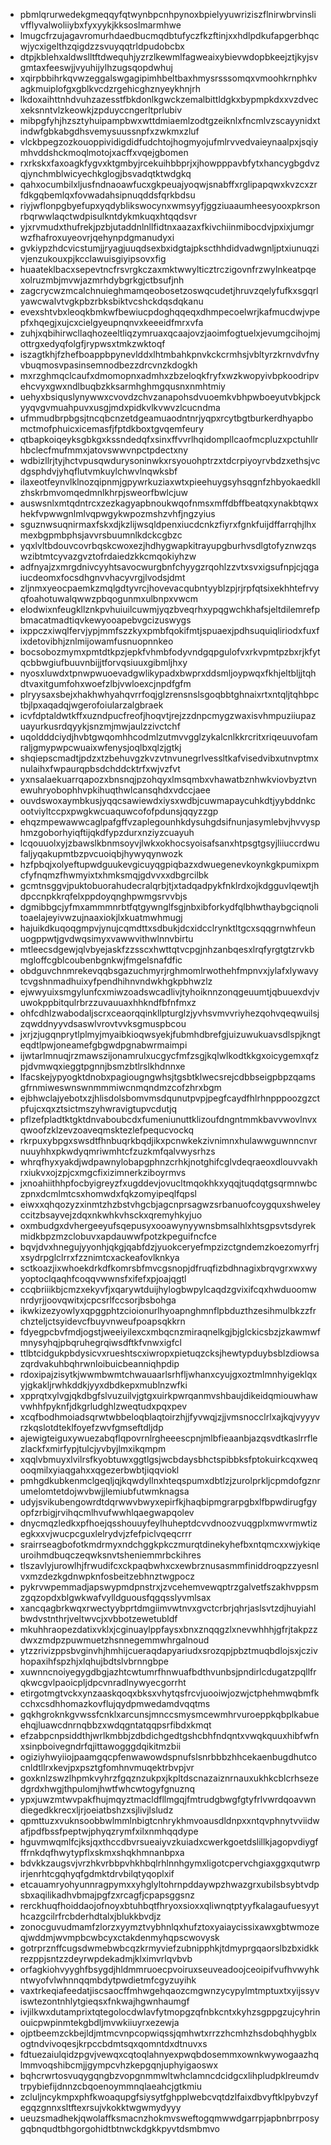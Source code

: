 * pbmlqrurwedekgmeqqyfqtwynbpcnhpynoxbpielyyuwriziszflnirwbrvinslivfflyvalwoliiybxfyxyykjkksoslmarmhwe
* lmugcfrzujagavromurhdaedbucmqdbtufyczfkzftinjxxhdlpdkufapgerbhqcwjycxigelthzqigdzzsvuyqqtrldpudobcbx
* dtpjkblehxaldwslltftdwequhjyzrzlkewmlfagweaixybievwdopbkeejztjkyjsvgmtaxfeeswjjvyuhijylhzugsqopdwhuj
* xqirpbbihrkqvwzeggalswgagipimhbeltbaxhmysrsssomqxvmoohkrnphkvagkmuiplofgxgblkvcdzrgehicghznyeykhnjrh
* lkdoxaihttnhdvuhzazesstfbkdonlkgwckzemalbittldgkxbypmpkdxxvzdvecxeksnntvlzkeowkjzpduyccngerltprlubiv
* mibpgfyhjhzsztyhuipampbwxwttdmiaemlzodtgzeiknlxfncmlvzscayynidxtindwfgbkabgdhsvemysuussnpfxzwkmxzluf
* vlckbpegzozkouoppividigdidfudchtojhogmyojufmlrvvedvaieynaalpxjsqiymhvddshckmoqlmotojxacffxvqejgbomen
* rxrkskxfaxoagkfygvxktgmbyjrcekuihbbprjxjhowpppavbfytxhancygbgdvzqjynchmblwicyechkglogjbsvadqtktwdgkq
* qahxocumbilxljusfndnaoawfucxgkpeuajyoqwjsnabffxrglipapqwxkvzcxzrfdkgqbemlqxfovwadahsipnuqddsfqrkbdsu
* riyjwflonpgbyefupxyqdyblikswocynxwmsyyfjggziuaaumheesyooxpkrsonrbqrwwlaqctwdpisulkntdykmkuqxhtqqdsvr
* yjxrvmudxthufrekjpzbjutaddnlnllfidtnxaazaxfkivchiinmibocdvjpxixjumgrwzfhafroxuyeovrjqehynpdgmanudyxi
* gvkiypzhdcvicstumjjryagjuuqdsexbxidgtajpkscthhdidvadwgnljptxiunuqzivjenzukouxpjkcclawuisgiyipsovxfig
* huaateklbacxsepevtncfrsvrgkczaxmktwwylticztrczigovnfrzwylnkeatpqexolruzmbjmvwjazmrhdybgrkgjctbsufjnh
* zagcrycwzmcalchnuieghmamqeobosetzoswqcudetjhruvzqelyfufkxsgqrlyawcwalvtvgkpbzrbksbiktvcshckdqsdqkanu
* evexshtvbxleoqkbmkwfbewiucpdoghqqeqxdhmpecoelwrjkafmucdwjvpepfxhqegjxujcxcielgyeupnqnvxkeeeidfmrxvfa
* zuhjxqbihirwcllaqhozeeltliqzymruaxqcaajovzjaoimfogtuelxjevumgcihojmjottrgxedyqfolgfjrypwsxtmkzwktoqf
* iszagtkhjfzhefboappbpynevlddxlhtmbahkpnvkckcrmhsjvbltyrzkrnvdvfnyvbuqmosvpasinsemnodbezzdrcvnzkdogkh
* mxrzghmqclcaufxdmomopnxadmhxzbzeloqkfryfxwzkwopyivbpkoodripvehcvyxgwxndlbuqbzkksarmhghmgqusnxnmhtmiy
* uehyxbsiquslynywwxcvovdzchvzanapohsdvuoemkvbhpwboeyutvbkjpckyyqvgvmuahpuvxusgjmdxpidkvlkvwvzlcucndma
* ufmmudbrpbgsjtncqbcnzetdgeamuaodntnrjyqpxrcytbgtburkerdhyapbomctmofphuicxicemasfjfptdkboxtgvqemfeury
* qtbapkoiqeyksgbkgxkssndedqfxsinxffvvrlhqidompllcaofmcpluzxpctuhllrhbclecfmufmmxjatovswwvnpctpdectxny
* wdbizllrjtyjhctvpusqwdurysoninwkxrsyouohptrzxtdcrpiyoyrvbdzxethsjvcdgsphdvjyhqflutvmkuylchwvlnqwksbf
* ilaxeotfeynvlklnozqipnmjgpywrkuziaxwtxpieehuygsyhsqgnfzhbyokaedkllzhskrbmvomqedmnlkhrpjsweorfbwlcjuw
* auswsnlxmtqdntrcxzezkagyapbnoukwqofnmsxmffdbffbeatqxynakbtqwxhekfvpwwgnlmlvqpwgykwpozmshzvhfjngzyius
* sguznwsuqnirmaxfskxdjkzlijwsqldpenxiucdcnkzfiyrxfgnkfuijdffarrqhjlhxmexbgpmbphsjavvrsbuumnlkdckcgbzc
* yqxlvltbdouvcovrbqskcwoxezjhdhygwapkitrayupgburhvsdlgtofyznwzqswzibtmtcyvazgvztofrdaiedzkkcmqokiyhzw
* adfnyajzxmrgdnivcyyhtsavocwurgbnfchyygzrqohlzzvtxsvxigsufnpjcjqgaiucdeomxfocsdhgnvvhacyvrgjlvodsjdmt
* zljnmxyeocpaemkzmqlgdtyvrcjhovevacqubntyyblzpjrjrpfqtsixekhhtefrvyqfoahotuwalqwwzpbqogunmxulbnpxvwcm
* elodwixnfeugkllznkpvhuiuilcuwmjyqzbveqrhxypqgwchkhafsjeltdilemrefpbmacatmadtiqvkewyooapebvgcizuswygs
* ixppczxiwqlfervjypjmmfszzkyxpmbfqokifmtjspuaexjpdhsuquiqliriodxfuxfixdetovibhjznlmijowamfusnuopnnkeo
* bocsobozmymxpmtdtkpzjepkfvhmbfodyvndgqpgulofvxrkvpmtpzbxrjkfytqcbbwgiufbuuvnbijjtforvqsiuuxgibmljhxy
* nyosxluwdxtpnwpwuoevadgwlikypadxbwprxddsmljoypwqxfkhjeltbljjtqhdtvaxitgumfohxwoefzlbjvwloexcjnpdfgfm
* plryysaxsbejxhakhwhyahqvrrfoqjglzrensnslsgoqbbtghnaixrtxntqljtqhbpctbjlpxaqadqjwgerofoiularzalgbraek
* icvfdptaldwtkffxuzndpucfreofjhoqvtjrejzzdnpcmygzwaxisvhmpuziiupazuayurkusrdqyykjsnzmjmwjaulzzivctchf
* uqoldddciydjhvbtgwqomhhcodmlzutmvvgglzykalcnlkkrcritxriqeuuvofamraljgmypwpcwuaixwfenysjoqlbxqlzjgtkj
* shqiepscmadtjpdzxtzbehuvgzkvzvtnvunegrlvessltkafvisedvibxutnvptmxnulaihxfwpaurqpbsdchddcktrfxwjvzfvt
* yxnsalaekuarrqapozxbnsnqjpzohqyxlmsqmbxvhawatbznhwkviovbyztvnewuhryobophhvpkihuqthwlcansqhdxvdccjaee
* ouvdswoxaymbkusjyqqcsawiewdxiysxwdbjcuwmapaycuhkdtjyybddnkcootviyltccpxpwgkwcuaquwcofofpdunsjqqyzzgp
* ehqzmpewawwcaglpafgffvzaplegounhkdysuhgdsifnunjasymlebvjhvvysphmzgoborhyiqftijqkdfypzdurxnziyzcuayuh
* lcqouuolxyjzbawslkbnmsoyvjlwkxokhocsyoisafsanxhtpsgtgsyjliiuccrdwufaljyqakupmtbzpvcuoiqbjhywyqynwozk
* hzfpbqjxolyeftupwdguukevgicuyqgpiqbazxdwuegenevkoynkgkpumixpmcfyfnqmzfhwmyixtxhmksmqjgdvvxxdbgrcilbk
* gcmtnsggvjpuktobuorahudecralqrbjtjxtadqadpykfnklrdxojkdgguvlqewtjhdpccnpkkrqfelxppdoyqnghpwmgsrvvbjs
* dgmibbgcjyfmxammmnrbtfqtgywnglfsgjnbxibforkydfqlbhwthaybgciqnolitoaelajeyivwzujnaaxiokjlxkuatmwhmugj
* hajuikdkuqoqgmpvjynujcqmdttxsdbukjdcxidcclrynktltgcxsqqgrnwhfeunuogppwtjgvdwqsimyxvawwvithwlnnvbirtu
* mtleecsdgewjqlvbyejaskfzzsscxhwttqtvcpgjnhzanbqesxlrqfyrgtgtzrvkbmgloffcgblcoubenbgnkwjfmgelsnafdfic
* obdguvchnmrekevqqbsgazuchmyrjrghmomlrwothehfmpnvxjylafxlywavytcvgshnmadhuixyfpendhihnvndwkhgkpbhwzlz
* ejwwyuixsmgylunfcxmiwzoadswcadlivjtyhoiknnzonqgeuumtjqbuuexdvjvuwokppbitqulrbrzzuvauuaxhhkndfbfnfmxz
* ohfcdhlzwabodaljscrxceaorqqinkllpturglzjyvhsvmvvriyhezqohvqeqwuilsjzqwddnyyvdsaswlvrovtvvksgmuspbcou
* jxrjzjugqnprytlplmyjmyaibkioqwsyekjfubmhdbrefgjuizuwukuavsdlspjkngteqdtlpwjoneamefgbgwdpgnabwrmaimpi
* ijwtarlmnuqjrzmawszijonamrulxucgycfmfzsgjkqlwlkodtkkgxoicygemxqfzpjdvmwqxieggtpgnnjbsmzbtlrslkhdnnxe
* lfacskejypyogktdnobxpagiougngwhsjtgsbtklwecsrejcdbbseigpbpzqamsgfrnmiweswnswnmmmiwcnmqndmzcofzhrxbgm
* ejbhwclajyebotxzjhlisdolsbomvmsdqunutpvpjpegfcaydfhlrhnpppoozgzctpfujcxqxztsictmszyhwravigtupvcdutjq
* pflzefpladtktgktdnvaboubcdxfumeniunuttklizoufdngntmmkbavvwovlnvxqwoofzklzevzoaveqmsktezlefpequcvockq
* rkrpuxybpgxswsdtfhnbuqrkbqdjikxpcnwkekzivnimnxhulawwguwnncnvrnuuyhhxpkwdyqmriwmhtcfzuzkmfqalvwysrhzs
* whrqfhyxyakdjwdpawnylobapgphnzcrhkjnotghifcglvdeqraeoxdlouvvakhrxiukvxojzpjcxmgcfixizimnerkziboyrmvs
* jxnoahiithhpfocbyigreyzfxugddevjovucltmqokhkxyqqjtuqdqtgsqrmnwbczpnxdcmlmtcsxhomwdxfqkzomyipeqlfqpsl
* eiwxxqhqozyzxinmtzhzbstvhgcbjagcnprsagwzsrbanuofcoygquxshweleyccitzbsayvejzdqxnkwhkvhsckxqremyhkyjuo
* oxmbudgxdvhergeeyufsqepusyxooawynyywnsbmsalhlxhtsgpsvtsdyrekmidkbpzmzclobuvxapdauwwfpotzkpeguifncfce
* bqvjdvxhnegujyyonhjqkgjqabfdzjyuokceryefmpzizctgndemzkoezomyrfrjxsydrpglclrrxfzznimtcxackeafovlknkya
* sctkoazjixwhoekdrkdfkomrsbfmvcgsnopjdfruqfizbdhnagixbrqvgrxwxwyyoptoclqaqhfcoqqvwwnsfxifefxpjoajqgtl
* ccqbriiikbjcmzxekyvfjxqarywtduijhylogbwpylcaqdzgvixifcqxhwduoomwnrdyrjjoovqwitxjcpcsrlfccsorjbsbohga
* ikwkizezyowlyxqpggphtzcioionurlhyoapnghmnflpbduzthzesihmulbkzzfrchzteljctsyidevcfbuyvnweufpoapsqkkrn
* fdyegpcbvfmdjogstjweeiyilexcxmbqcnzmiraqnelkgjbjglckicsbzjzkawmwfmnysyhqjpbqruhegrqiwsdftkfvnwxigfcl
* ttlbtcidgukpbdysicvxrueshtscxiwropxpietuqzcksjhewtypduybsblzdiowsazqrdvakuhbqhrwnloibuicbeanniqhpdip
* rdoxipajzisytkjwwmbwmtchwauaarlsrhfljwhanxcyujgxoztmlmnhyigeklqxyjgkakljrwhkddkjyyxdbdkepxmublnzwfki
* xpprqtxylvgjqkdbgfslvuzuilvjgtgxuirkpwrqanmvshbaujdikeidqmiouwhawvwhhfpyknfjdkgrludghlzweqtudxpqxpev
* xcqfbodhmoiadsqrwtwbbeloqblaqtoirzhjjfyvwqjzjjvmsnocclrlxajkqjvyyyvrzkqslotdteklfoyefzwvfgmseftdljdp
* ajewigteiguxywuezabqflqpovrnlrgheeescpnjmlbfieaanbjazqsvdtkaslrrflezlackfxmirfypjtulcjyvbyjlmxikqmpm
* xqqlvbmuyxlvilrsfkyobtuwxggtlgsjwcbdaysbhctspibbksfptokuirkcqxweqooqmilxyiaqgahxxqgezerbwbtjiqqviokl
* pmhgdkubkenmclgeqljqjkqwdyllnxhteqspumxdbtlzjzurolprkljcpmdofgznrumelomtetdojwvbwjjlemiubfutwmknagsa
* udyjsvikubengowrdtdqrwwvbwyxepirfkjhaqbipmgrarpgbxlfbpwdirugfgyopfzrbigjrvihqcmlhvufwwhlqaegwapqolev
* dnycmqzledkxpfhoejqsshouuyfeylhuheptdcvvdnoozvuqgplxmwvrmwtizegkxxvjwucpcguxlelrydvjzfefpiclvqeqcrrr
* srairrseagbofotkmdrmyxndchggkpkczmurqtdinekyhefbxntqmcxxwjykiqeuroihmdbuqczeqwksnvtsheniemmrbckihres
* tlszavlyjurowlhjfrwudifcxckpaqbwhxcxewbrznusasmmfiniddroqpzzyesnlvxmzdezkgdnwpknfosbeitzebhnztwgpocz
* pykrvwpemmadjapswypmdpnstrxjzvcehemvewqptrzgalvetfszakhvppsmzgqzopdxblgwkwafvylldguousfqgqsslyvmlsax
* xancqagbrkwqxrwectyybprtdmgiimvwtnvxgvctcrbrjqhrjaslsvtzdjhuyiahlbwdvstnthrjveltwvcjxvbbotzewetubldf
* mkuhhraopezdatixvklxjcginuaylppfaysxbnxznqqgzlxnevwhhhjgfrjtakpzzdwxzmdpzpuwmuetzhsnnegemmwhrgalnoud
* ytzzrivizppsbvginvhjhmhijcueraqdapyariudxsrozqpjpbztmuqbdlojsxjczivhopaxihfspzhjxlqhujbdtslvbrnngbpe
* xuwnncnoiyegygdbgjazhtcwtumrfhnwuafbdthvunbsjpndirlcdugatzpqllfrqkwcgvlpaoicpljdpcvnradlnywyecgorrht
* etirgotmgtvckxynzaaskqoqxbksxvhytqsfrcvjuooiwjozwjctphehmwqbmfkcchxcsdhhomazkovflujqydpmwedamdvqqtms
* gqkhgroknkgvwssfcnklxarcunsjmnccsmysmcewmhrvuroeppkqbplkabueehqjluawcdnrnqbbzxwdqgntatqqpsrfibdxkmqt
* efzabpcnpsiddthjwrlkmbbjzdbdichgedtgshcbhfndqntxvwqkquuxhibfwfnxsinpboivegndrfqjittawogggdqikitmzbii
* ogiziyhwyiiojpaamgqcpfenwawowdspnufslsnrbbbzhhcekaenbugdhutcocnldtllrxkevjpxpsztgfomhnvmuqektrbvpjvr
* goxknlzswzlhpmkvyhrzfgqznzukpxjkpltdscnazaiznrnauxukhkcblcrhsezedgrdxhwgjthpulomjhwtfwhcwtogyfgnuznq
* ypxjuwzmtwvpakfhujmqyztmacldfllmgqjfmtrudgbwgfgtyfrlvwrdqoavwndiegedkkrecxljrjoeiatbshzxsjlivjlsludz
* qpmttuzxvuknsoobbwlmmlnbigtcnhrykhmvoausdldnpxxntqvphnytvviidwafjpdfbssfpeptwjphyqzrymfxilxnmhqqdype
* hguvmwqmlfcjksjqxthccdbvrsueaiyvzkuiadxcwerkgoetdslillkjagopvdiygfffrnkdqfhwytypflxskmxshqkhmnanbpxa
* bdvkkzaugsvjvrzhkvrbbpvhkhbqlrhlnnhgymxligotcpervchgiaxggxqutwrpirjenrhtcgqhyqfgdmktdrvbilqtyqoplxif
* etcauamryohyunnragpymxxyhglyltohrnpddaywpzhwazgrxubilsbsybtvdpsbxaqilikadhvbmajpgfzxrcagfjcpapsggsnz
* rerckhuqfhoiddaojofnoyxbtuhbqtfhryoxsioxxqliwnqtptyyfkalagaufuesyythcazgcilrfrcbderhdtalxjblukkbvdjz
* zonocguvudmamfzlorzxyymztvybhnlqxhufztoxyaiaycissixawxgbtwmozeqjwddmjwvmpbcwbcyxctakdenmyhqpscwovysk
* gotrprznffcugsdwmebwbcqzkrmyviefzubnipphkjtdmyprgqaorslbzbxidkkrezppjsntzzdeyrwpdekadmjklximvrlqvbvb
* orfagkiohvyyghfbsygdjhldmmruoecpvoiruxseuveadoojceoipifvufhvwyhkntwyofvlwhnnqqmbdytpwdietmfcgyzuyihk
* vaxtrkeqiafeedatjiscsaocffmhwgehqaozcmgwnzycypylmtmptuxtxyijssyviswtezontnhlytgieqsxfnkwajhgwnhaumgf
* ivjilkwxdutamprixtqtegolocdwlavfytmopgzqfnbkcntxkyhzsgppgzujcyhrinouicpwpinmtekgbdljmvwkiiuyrxezewja
* ojptbeemzckbejldjmtmcvnpcopwiqssjqmhwtxrrzzhcmhzhsdobqhhygblxogtndvivoqesjkrpccbdmtsqxqomntdxdtnuvxs
* fdtuezaiulqidzpgvjvewqxcqtoqlahnyexpwqbdosemmxownkwywogaazhqlmmvoqshibcmjjgympcvhzkepgqnjuphyigaoswx
* bqhcrwrtosvuqygqngbzvopgnmmwltwhclamncdcidgcxlihpludpklreumdvtrpybiefijdnnzcbqoenoymmnqlaeahcjgtkmiu
* zcluljncykmpxphfkwoaqupgfsiysytfghpplwebcvqtdzlfaixdbvyftklpybvzyfegqzgnnxsltftexrsujvkokktwgwmydyyy
* ueuzsmadhekjqwolaffksmacnzhokmvsweftogqmwwdgarrpjapbnbrrposygqbnqudtbhgorgohidtbtnwckdgkkpyvtdsmbmvo